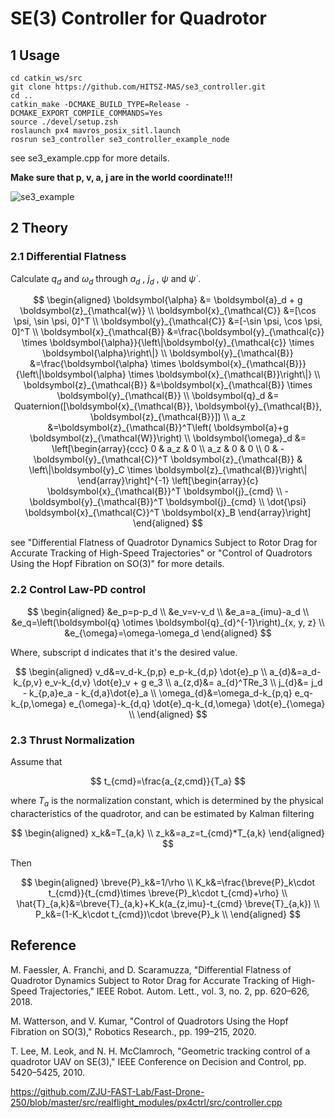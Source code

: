 # SE(3) Controller for Quadrotor



## 1 Usage

```
cd catkin_ws/src
git clone https://github.com/HITSZ-MAS/se3_controller.git
cd ..
catkin_make -DCMAKE_BUILD_TYPE=Release -DCMAKE_EXPORT_COMPILE_COMMANDS=Yes
source ./devel/setup.zsh
roslaunch px4 mavros_posix_sitl.launch
rosrun se3_controller se3_controller_example_node
```

see se3_example.cpp for more details. 

**Make sure that p, v, a, j are in the world coordinate!!!**

![se3_example](attachments/se3_example.gif)

## 2 Theory

### 2.1 Differential Flatness

Calculate $q_d$ and $\omega_d$ through $a_d$ , $j_d$ , $\psi$ and $\dot{\psi}$ .

$$
\begin{aligned}
\boldsymbol{\alpha} &= \boldsymbol{a}_d + g \boldsymbol{z}_{\mathcal{w}} \\
\boldsymbol{x}_{\mathcal{C}} &=[\cos \psi, \sin \psi, 0]^T \\
\boldsymbol{y}_{\mathcal{C}} &=[-\sin \psi, \cos \psi, 0]^T \\
\boldsymbol{x}_{\mathcal{B}} &=\frac{\boldsymbol{y}_{\mathcal{c}} \times \boldsymbol{\alpha}}{\left\|\boldsymbol{y}_{\mathcal{c}} \times \boldsymbol{\alpha}\right\|} \\
\boldsymbol{y}_{\mathcal{B}} &=\frac{\boldsymbol{\alpha} \times \boldsymbol{x}_{\mathcal{B}}}{\left\|\boldsymbol{\alpha} \times \boldsymbol{x}_{\mathcal{B}}\right\|} \\
\boldsymbol{z}_{\mathcal{B}} &=\boldsymbol{x}_{\mathcal{B}} \times \boldsymbol{y}_{\mathcal{B}} \\
\boldsymbol{q}_d &= Quaternion([\boldsymbol{x}_{\mathcal{B}}, \boldsymbol{y}_{\mathcal{B}}, \boldsymbol{z}_{\mathcal{B}}]) \\
a_z &=\boldsymbol{z}_{\mathcal{B}}^T\left( \boldsymbol{a}+g \boldsymbol{z}_{\mathcal{W}}\right) \\
\boldsymbol{\omega}_d &=
\left[\begin{array}{ccc}
0 & a_z & 0 \\
a_z & 0 & 0 \\
0 & -\boldsymbol{y}_{\mathcal{C}}^T \boldsymbol{z}_{\mathcal{B}} & \left\|\boldsymbol{y}_C \times \boldsymbol{z}_{\mathcal{B}}\right\|
\end{array}\right]^{-1} 
\left[\begin{array}{c}
 \boldsymbol{x}_{\mathcal{B}}^T \boldsymbol{j}_{cmd} \\
-\boldsymbol{y}_{\mathcal{B}}^T \boldsymbol{j}_{cmd} \\
\dot{\psi} \boldsymbol{x}_{\mathcal{C}}^T \boldsymbol{x}_B
\end{array}\right]
\end{aligned}
$$

see "Differential Flatness  of Quadrotor Dynamics Subject to Rotor Drag for Accurate Tracking of  High-Speed Trajectories" or "Control of Quadrotors Using the Hopf Fibration on SO(3)" for more details.

### 2.2 Control Law-PD control

$$
\begin{aligned}
&e_p=p-p_d \\
&e_v=v-v_d \\
&e_a=a_{imu}-a_d \\
&e_q=\left(\boldsymbol{q} \otimes \boldsymbol{q}_{d}^{-1}\right)_{x, y, z} \\
&e_{\omega}=\omega-\omega_d
\end{aligned}
$$

Where, subscript d indicates that it's the desired value.

$$
\begin{aligned}
v_d&=v_d-k_{p,p} e_p-k_{d,p} \dot{e}_p \\
a_{d}&=a_d-k_{p,v} e_v-k_{d,v} \dot{e}_v + g e_3 \\
a_{z,d}&= a_{d}^TRe_3 \\
j_{d}&= j_d - k_{p,a}e_a - k_{d,a}\dot{e}_a \\
\omega_{d}&=\omega_d-k_{p,q} e_q-k_{p,\omega} e_{\omega}-k_{d,q} \dot{e}_q-k_{d,\omega} \dot{e}_{\omega} \\
\end{aligned}
$$

### 2.3 Thrust Normalization

Assume that

$$
t_{cmd}=\frac{a_{z,cmd}}{T_a}
$$

where $T_a$ is the normalization constant, which is determined by the physical characteristics of the quadrotor, and can be estimated by Kalman filtering

$$
\begin{aligned}
x_k&=T_{a,k} \\
z_k&=a_z=t_{cmd}*T_{a,k}
\end{aligned}
$$

Then

$$
\begin{aligned}
\breve{P}_k&=1/\rho \\
K_k&=\frac{\breve{P}_k\cdot t_{cmd}}{t_{cmd}\times \breve{P}_k\cdot t_{cmd}+\rho} \\
\hat{T}_{a,k}&=\breve{T}_{a,k}+K_k(a_{z,imu}-t_{cmd} \breve{T}_{a,k}) \\
P_k&=(1-K_k\cdot t_{cmd})\cdot \breve{P}_k \\
\end{aligned}
$$

## Reference

M. Faessler, A. Franchi, and D. Scaramuzza, "Differential Flatness  of Quadrotor Dynamics Subject to Rotor Drag for Accurate Tracking of  High-Speed Trajectories," IEEE Robot. Autom. Lett., vol. 3, no. 2, pp. 620–626, 2018.

M. Watterson, and V. Kumar, "Control of Quadrotors Using the Hopf  Fibration on SO(3),"  Robotics Research., pp. 199–215, 2020.

T. Lee, M. Leok, and N. H. McClamroch, "Geometric tracking control of a quadrotor UAV on SE(3)," IEEE Conference on Decision and Control, pp. 5420–5425, 2010. 

https://github.com/ZJU-FAST-Lab/Fast-Drone-250/blob/master/src/realflight_modules/px4ctrl/src/controller.cpp
